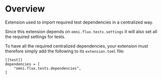 # Overview

Extension used to import required test dependencies in a centralized way.

Since this extension depends on `omni.flux.tests.settings` it will also set all the required settings for tests.

To have all the required centralized dependencies, your extension must therefore simply add the following to its
`extension.toml` file:

```
[[test]]
dependencies = [
    "omni.flux.tests.dependencies",
]
```
